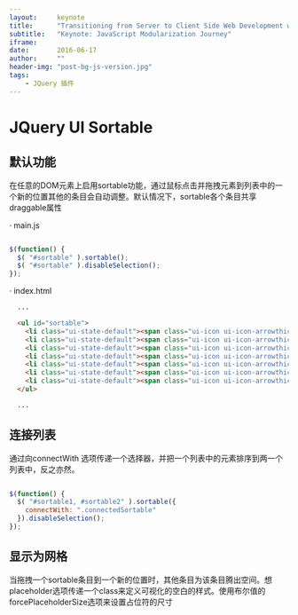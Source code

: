 ```yaml
---
layout:     keynote
title:      "Transitioning from Server to Client Side Web Development with Angular 2"
subtitle:   "Keynote: JavaScript Modularization Journey"
iframe:     
date:       2016-06-17
author:     ""
header-img: "post-bg-js-version.jpg"
tags:
    - JQuery 插件
---
```

# JQuery UI Sortable

## 默认功能

  在任意的DOM元素上启用sortable功能，通过鼠标点击并拖拽元素到列表中的一个新的位置其他的条目会自动调整。默认情况下，sortable各个条目共享draggable属性

· main.js

```javascript

$(function() {
  $( "#sortable" ).sortable();
  $( "#sortable" ).disableSelection();
});

```

· index.html

```html
  ...

  <ul id="sortable">
    <li class="ui-state-default"><span class="ui-icon ui-icon-arrowthick-2-n-s"></span>Item 1</li>
    <li class="ui-state-default"><span class="ui-icon ui-icon-arrowthick-2-n-s"></span>Item 2</li>
    <li class="ui-state-default"><span class="ui-icon ui-icon-arrowthick-2-n-s"></span>Item 3</li>
    <li class="ui-state-default"><span class="ui-icon ui-icon-arrowthick-2-n-s"></span>Item 4</li>
    <li class="ui-state-default"><span class="ui-icon ui-icon-arrowthick-2-n-s"></span>Item 5</li>
    <li class="ui-state-default"><span class="ui-icon ui-icon-arrowthick-2-n-s"></span>Item 6</li>
    <li class="ui-state-default"><span class="ui-icon ui-icon-arrowthick-2-n-s"></span>Item 7</li>
  </ul>

  ...
```

## 连接列表

  通过向connectWith 选项传递一个选择器，并把一个列表中的元素排序到两一个列表中，反之亦然。

```javascript

$(function() {
  $( "#sortable1, #sortable2" ).sortable({
    connectWith: ".connectedSortable"
  }).disableSelection();
});

```

## 显示为网格

当拖拽一个sortable条目到一个新的位置时，其他条目为该条目腾出空间。想placeholder选项传递一个class来定义可视化的空白的样式。使用布尔值的forcePlaceholderSize选项来设置占位符的尺寸
